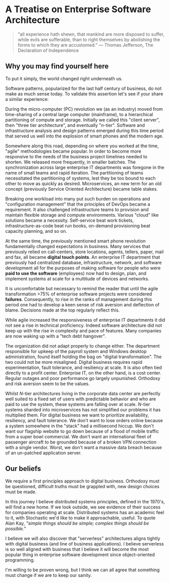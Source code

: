 # A Treatise on Enterprise Software Architecture

> “all experience hath shewn, that mankind are more disposed to suffer, while evils are sufferable, than to right themselves by abolishing the forms to which they are accustomed.” ― Thomas Jefferson, The Declaration of Independence

## Why you may find yourself here

To put it simply, the world changed right underneath us.

Software patterns, popularized for the last half century of business, do not make as much sense today. To validate this assertion let's see if your share a similar experience:

During the micro-computer (PC) revolution we (as an industry) moved from time-sharing of a central large computer (mainframe), to a hierarchical partitioning of compute and storage. Initially we called this "client server", then "three tier architecture", and eventually "_n_-tier". Software and infrastructure analysis and design patterns emerged during this time period that served us well into the explosion of smart phones and the modern age.

Somewhere along this road, depending on where you worked at the time, "agile" methodologies became popular. In order to become more responsive to the needs of the business project timelines needed to shorten. We released more frequently, in smaller batches. The synchronization across large enterprise IT departments was foregone in the name of small teams and rapid iteration. The partitioning of teams necessitated the partitioning of systems, lest they be too bound to each other to move as quickly as desired. Microservices, an new term for an old concept (previously Service Oriented Architecture) became table stakes.

Breaking one workload into many put such burden on operations and "configuration management" that the principles of DevOps became a requirement. It also challenged infrastructure teams to provision and maintain flexible storage and compute environments. Various "cloud" like solutions became a necessity. Self-service beat work tickets, infrastructure-as-code beat run books, on-demand provisioning beat capacity planning, and so on.

At the same time, the previously mentioned smart phone revolution fundamentally changed expectations in business. Many services that previously relied on call-centers, store locations, agents, tellers, paper, mail and fax, all became **digital touch points**. An enterprise IT department that previously had centralized database, infrastructure, network, and software development all for the purposes of making software for people who were **paid to use the software** (employees) now had to design, plan, and implement systems at scale for a multitude of devices and networks.

It is uncomfortable but necessary to remind the reader that until the agile transformation >75% of enterprise software projects were considered **failures**. Consequently, to rise in the ranks of management during this period one had to develop a keen sense of risk aversion and deflection of blame. Decisions made at the top regularly reflect this.

While agile increased the responsiveness of enterprise IT departments it did not see a rise in technical proficiency. Indeed software architecture did not keep up with the rise in complexity and pace of features. Many companies are now waking up with a "tech debt hangover".

The organization did not adapt properly to change either. The department responsible for upkeep of the payroll system and Windows desktop administration, found itself holding the bag on "digital transformation". The two could not be more misaligned. Digital business requires rapid experimentation, fault tolerance, and resiliency at scale. It is also often tied directly to a profit center. Enterprise IT, on the other hand, is a cost center. Regular outages and poor performance go largely unpunished. Orthodoxy and risk aversion seem to be the values.

Whilst _N_-tier architectures living in the corporate data center are perfectly well suited to a fixed set of users with predictable behavior and who are paid to use the system, these systems are falling over at scale. _N_-tier systems sharded into microservices has not simplified our problems it has multiplied them. For digital business we want to prioritize availability, resiliency, and fault tolerance. We don't want to lose orders online because a system somewhere in the "stack" had a millisecond hiccup. We don't want our flagship website to go down because of a flood of mobile traffic from a super bowl commercial. We don't want an international fleet of passenger aircraft to be grounded because of a broken VPN connection with a single vendor. Worst, we don't want a massive data breach because of an un-patched application server.

## Our beliefs

We require a first principles approach to digital business. Orthodoxy must be questioned, difficult truths must be grappled with, new design choices must be made.

In this journey I believe distributed systems principles, defined in the 1970's, will find a new home. If we look outside, we see evidence of their success for companies operating at scale. Distributed systems has an academic feel to it, with Stochastic we'd like to make it approachable, useful. To quote Alan Kay, _"simple things should be simple; complex things should be possible."_

I believe we will also discover that "serverless" architectures aligns tightly with digital business (and line of business applications). I believe serverless is so well aligned with business that I believe it will become the most popular thing in enterprise software development since object-oriented programming.

I'm willing to be proven wrong, but I think we can all agree that something must change if we are to keep our sanity.

